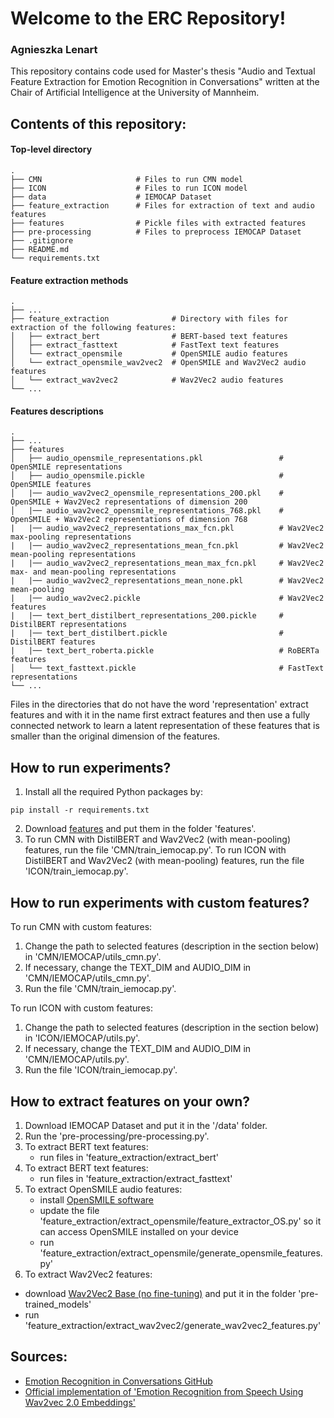 # Welcome to the ERC Repository!
### Agnieszka Lenart
This repository contains code used for Master's thesis "Audio and Textual Feature Extraction for Emotion Recognition in Conversations" written at the Chair of Artificial Intelligence at the University of Mannheim.

## Contents of this repository:

#### Top-level directory
    .
    ├── CMN                     # Files to run CMN model 
    ├── ICON                    # Files to run ICON model 
    ├── data                    # IEMOCAP Dataset
    ├── feature_extraction      # Files for extraction of text and audio features
    ├── features                # Pickle files with extracted features
    ├── pre-processing          # Files to preprocess IEMOCAP Dataset
    ├── .gitignore
    ├── README.md
    └── requirements.txt

#### Feature extraction methods
    .
    ├── ...
    ├── feature_extraction              # Directory with files for extraction of the following features:
    │   ├── extract_bert                # BERT-based text features
    │   ├── extract_fasttext            # FastText text features
    │   └── extract_opensmile           # OpenSMILE audio features
    │   └── extract_opensmile_wav2vec2  # OpenSMILE and Wav2Vec2 audio features
    │   └── extract_wav2vec2            # Wav2Vec2 audio features
    └── ...
#### Features descriptions
    .
    ├── ...
    ├── features                                          
    │   ├── audio_opensmile_representations.pkl                 # OpenSMILE representations 
    │   ├── audio_opensmile.pickle                              # OpenSMILE features
    │   |── audio_wav2vec2_opensmile_representations_200.pkl    # OpenSMILE + Wav2Vec2 representations of dimension 200
    │   |── audio_wav2vec2_opensmile_representations_768.pkl    # OpenSMILE + Wav2Vec2 representations of dimension 768
    |   |── audio_wav2vec2_representations_max_fcn.pkl          # Wav2Vec2 max-pooling representations       
    |   |── audio_wav2vec2_representations_mean_fcn.pkl         # Wav2Vec2 mean-pooling representations  
    |   |── audio_wav2vec2_representations_mean_max_fcn.pkl     # Wav2Vec2 max- and mean-pooling representations  
    |   |── audio_wav2vec2_representations_mean_none.pkl        # Wav2Vec2 mean-pooling 
    |   |── audio_wav2vec2.pickle                               # Wav2Vec2 features
    |   |── text_bert_distilbert_representations_200.pickle     # DistilBERT representations
    |   |── text_bert_distilbert.pickle                         # DistilBERT features
    |   |── text_bert_roberta.pickle                            # RoBERTa features
    │   └── text_fasttext.pickle                                # FastText representations
    └── ...
Files in the directories that do not have the word 'representation' extract features and with it in the name first extract features and then use a fully connected network to learn a latent representation of these features that is smaller than the original dimension of the features.

  
## How to run experiments?
1. Install all the required Python packages by:
```
pip install -r requirements.txt
```
2. Download [features](https://drive.google.com/file/d/1cUAg3k78TUI2AUfK__NFVw1xhvfC5MSb/view?usp=sharing) and put them in the folder 'features'.
3. To run CMN with DistilBERT and Wav2Vec2 (with mean-pooling) features, run the file 'CMN/train_iemocap.py'.
   To run ICON with DistilBERT and Wav2Vec2 (with mean-pooling) features, run the file 'ICON/train_iemocap.py'.

## How to run experiments with custom features?
To run CMN with custom features:
1. Change the path to selected features (description in the section below) in 'CMN/IEMOCAP/utils_cmn.py'.
2. If necessary, change the TEXT_DIM and AUDIO_DIM in 'CMN/IEMOCAP/utils_cmn.py'.
3. Run the file 'CMN/train_iemocap.py'.

To run ICON with custom features:
1. Change the path to selected features (description in the section below) in 'ICON/IEMOCAP/utils.py'.
2. If necessary, change the TEXT_DIM and AUDIO_DIM in 'CMN/IEMOCAP/utils.py'.
3. Run the file 'ICON/train_iemocap.py'.



## How to extract features on your own?
1. Download IEMOCAP Dataset and put it in the '/data' folder.
2. Run the 'pre-processing/pre-processing.py'.
3. To extract BERT text features:
   - run files in 'feature_extraction/extract_bert'
4. To extract BERT text features:
   - run files in 'feature_extraction/extract_fasttext'
5. To extract OpenSMILE audio features:
   - install [OpenSMILE software](https://github.com/audeering/opensmile/releases/tag/v3.0.0)
   - update the file 'feature_extraction/extract_opensmile/feature_extractor_OS.py' so it can access OpenSMILE installed on your device
   - run 'feature_extraction/extract_opensmile/generate_opensmile_features.py'
6. To extract Wav2Vec2 features:
  - download [Wav2Vec2 Base (no fine-tuning)](https://github.com/facebookresearch/fairseq/blob/main/examples/wav2vec/README.md) and put it in the folder 'pre-trained_models'
  - run 'feature_extraction/extract_wav2vec2/generate_wav2vec2_features.py'


## Sources:
- [Emotion Recognition in Conversations GitHub](https://github.com/declare-lab/conv-emotion/tree/master)
- [Official implementation of 'Emotion Recognition from Speech Using Wav2vec 2.0 Embeddings'](https://github.com/habla-liaa/ser-with-w2v2/tree/master)

